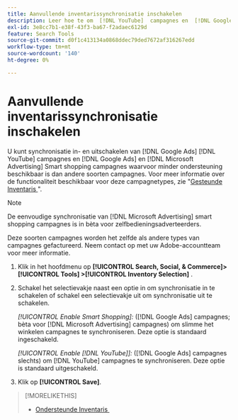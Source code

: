 ```yaml
---
title: Aanvullende inventarissynchronisatie inschakelen
description: Leer hoe te om  [!DNL YouTube]  campagnes en  [!DNL Google Ads]  te synchroniseren en  [!DNL Microsoft Advertising]  slimme het winkelen campagnes.
exl-id: 3e8cc7b1-e38f-43f3-ba67-f2adaec6129d
feature: Search Tools
source-git-commit: d0f1c413134a0868ddec79ded7672af316267edd
workflow-type: tm+mt
source-wordcount: '140'
ht-degree: 0%

---
```


# Aanvullende inventarissynchronisatie inschakelen

U kunt synchronisatie in- en uitschakelen van [!DNL Google Ads] [!DNL YouTube] campagnes en [!DNL Google Ads] en [!DNL Microsoft Advertising] Smart shopping campagnes waarvoor minder ondersteuning beschikbaar is dan andere soorten campagnes. Voor meer informatie over de functionaliteit beschikbaar voor deze campagnetypes, zie &quot;[&#x200B; Gesteunde Inventaris &#x200B;](/help/search-social-commerce/introduction/supported-inventory.md)&quot;.

>[!NOTE]
>
>De eenvoudige synchronisatie van [!DNL Microsoft Advertising] smart shopping campagnes is in bèta voor zelfbedieningsadverteerders.

Deze soorten campagnes worden het zelfde als andere types van campagnes gefactureerd. Neem contact op met uw Adobe-accountteam voor meer informatie.

1. Klik in het hoofdmenu op **[!UICONTROL Search, Social, & Commerce]> [!UICONTROL Tools] >[!UICONTROL Inventory Selection]** .

1. Schakel het selectievakje naast een optie in om synchronisatie in te schakelen of schakel een selectievakje uit om synchronisatie uit te schakelen.

   *[!UICONTROL Enable Smart Shopping]:* ([!DNL Google Ads] campagnes; bèta voor [!DNL Microsoft Advertising] campagnes) om slimme het winkelen campagnes te synchroniseren. Deze optie is standaard ingeschakeld.

   *[!UICONTROL Enable [!DNL YouTube]]:* ([!DNL Google Ads] campagnes slechts) om [!DNL YouTube] campagnes te synchroniseren. Deze optie is standaard uitgeschakeld.

1. Klik op **[!UICONTROL Save]**.

>[!MORELIKETHIS]
>
>* [&#x200B; Ondersteunde Inventaris &#x200B;](/help/search-social-commerce/introduction/supported-inventory.md)
